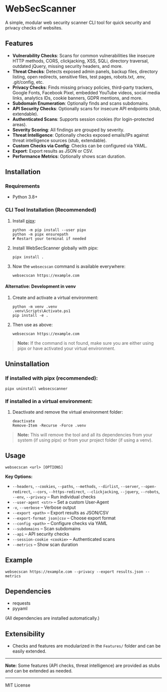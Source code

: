 # WebSecScanner

A simple, modular web security scanner CLI tool for quick security and privacy checks of websites.

## Features
- **Vulnerability Checks**: Scans for common vulnerabilities like insecure HTTP methods, CORS, clickjacking, XSS, SQLi, directory traversal, outdated jQuery, missing security headers, and more.
- **Threat Checks**: Detects exposed admin panels, backup files, directory listing, open redirects, sensitive files, test pages, robots.txt, .env, .git/config, etc.
- **Privacy Checks**: Finds missing privacy policies, third-party trackers, Google Fonts, Facebook Pixel, embedded YouTube videos, social media links, analytics IDs, cookie banners, GDPR mentions, and more.
- **Subdomain Enumeration**: Optionally finds and scans subdomains.
- **API Security Checks**: Optionally scans for insecure API endpoints (stub, extendable).
- **Authenticated Scans**: Supports session cookies (for login-protected areas).
- **Severity Scoring**: All findings are grouped by severity.
- **Threat Intelligence**: Optionally checks exposed emails/IPs against threat intelligence sources (stub, extendable).
- **Custom Checks via Config**: Checks can be configured via YAML.
- **Export**: Export results as JSON or CSV.
- **Performance Metrics**: Optionally shows scan duration.

## Installation

### Requirements
- Python 3.8+

### CLI Tool Installation (Recommended)

1. Install [pipx](https://pypa.github.io/pipx/):
   ```pwsh
   python -m pip install --user pipx
   python -m pipx ensurepath
   # Restart your terminal if needed
   ```
2. Install WebSecScanner globally with pipx:
   ```pwsh
   pipx install .
   ```
3. Now the `websecscan` command is available everywhere:
   ```pwsh
   websecscan https://example.com
   ```

#### Alternative: Development in venv

1. Create and activate a virtual environment:
   ```pwsh
   python -m venv .venv
   .venv\Scripts\Activate.ps1
   pip install -e .
   ```
2. Then use as above:
   ```pwsh
   websecscan https://example.com
   ```

> **Note:**
> If the command is not found, make sure you are either using pipx or have activated your virtual environment.

## Uninstallation

### If installed with pipx (recommended):
```pwsh
pipx uninstall websecscanner
```

### If installed in a virtual environment:
1. Deactivate and remove the virtual environment folder:
   ```pwsh
   deactivate
   Remove-Item -Recurse -Force .venv
   ```

> **Note:**
> This will remove the tool and all its dependencies from your system (if using pipx) or from your project folder (if using a venv).

## Usage

```pwsh
websecscan <url> [OPTIONS]
```

**Key Options:**
- `--headers`, `--cookies`, `--paths`, `--methods`, `--dirlist`, `--server`, `--open-redirect`, `--cors`, `--https-redirect`, `--clickjacking`, `--jquery`, `--robots`, `--env`, `--privacy` – Run individual checks
- `--user-agent <str>` – Set a custom User-Agent
- `-v`, `--verbose` – Verbose output
- `--export <path>` – Export results as JSON/CSV
- `--export-format json|csv` – Choose export format
- `--config <path>` – Configure checks via YAML
- `--subdomains` – Scan subdomains
- `--api` – API security checks
- `--session-cookie <cookie>` – Authenticated scans
- `--metrics` – Show scan duration

## Example

```pwsh
websecscan https://example.com --privacy --export results.json --metrics
```

## Dependencies
- requests
- pyyaml

(All dependencies are installed automatically.)

## Extensibility
- Checks and features are modularized in the `Features/` folder and can be easily extended.

---

**Note:**
Some features (API checks, threat intelligence) are provided as stubs and can be extended as needed.

---

MIT License
